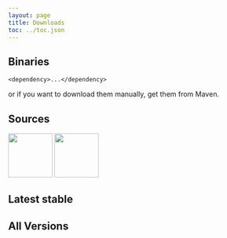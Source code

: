 ```yaml
---
layout: page
title: Downloads
toc: ../toc.json
---
```


<!---
TODO
-->

## Binaries


``<dependency>...</dependency>``


or if you want to download them manually, get them from Maven.


## Sources

<a href="https://github.com/cloudsoft/brooklyn/tarball/master"><img border="0" width="90" src="https://github.com/images/modules/download/tar.png"></a>
<a href="https://github.com/cloudsoft/brooklyn/zipball/master"><img border="0" width="90" src="https://github.com/images/modules/download/zip.png"></a>


## Latest stable

<!---
TODO
-->

## All Versions

<!---
TODO
-->


